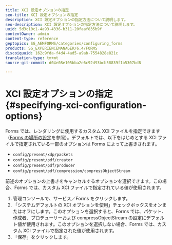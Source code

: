 ```yaml
---
title: XCI 設定オプションの指定
seo-title: XCI 設定オプションの指定
description: XCI 設定オプションの指定方法について説明します。
seo-description: XCI 設定オプションの指定方法について説明します。
uuid: 5d3c10c1-4a93-4336-b311-20faaf835b9f
contentOwner: admin
content-type: reference
geptopics: SG_AEMFORMS/categories/configuring_forms
products: SG_EXPERIENCEMANAGER/6.4/FORMS
discoiquuid: 162c9fda-f4d4-4ad5-a9ab-7554828e821c
translation-type: tm+mt
source-git-commit: d04e08e105bba2e6c92d93bcb58839f1b5307bd8

---
```



# XCI 設定オプションの指定 {#specifying-xci-configuration-options}

Forms では、レンダリングに使用するカスタム XCI ファイルを指定できます（[Forms の場所の設定](/help/forms/using/admin-help/configuring-locations-forms.md#configuring-locations-for-forms)を参照）。デフォルトでは、以下をはじめとする XCI ファイルで指定されている一部のオプションは Forms によって上書きされます。

* `config/present/xdp/packets`
* `config/present/pdf/creator`
* `config/present/pdf/producer`
* `config/present/pdf/compression/compressObjectStream`

前述のオプションの上書きをキャンセルするオプションを選択できます。この場合、Forms では、カスタム XCI ファイルで指定されている値が使用されます。

1. 管理コンソールで、サービス／Forms をクリックします。
1. 「システムデフォルトの XCI オプションを使用」チェックボックスをオンまたはオフにします。このオプションを選択すると、Forms では、パケット、作成者、プロデューサーおよび compressObjectStream の設定にデフォルト値が使用されます。このオプションを選択しない場合、Forms では、カスタム XCI ファイルで指定された値が使用されます。
1. 「保存」をクリックします。


